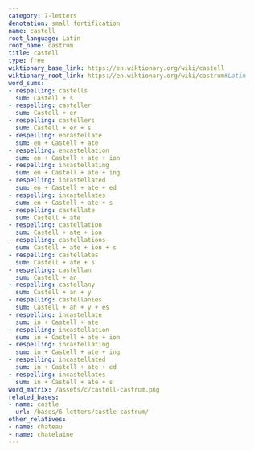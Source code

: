 ```yaml
---
category: 7-letters
denotation: small fortification
name: castell
root_language: Latin
root_name: castrum
title: castell
type: free
wiktionary_base_link: https://en.wiktionary.org/wiki/castell
wiktionary_root_link: https://en.wiktionary.org/wiki/castrum#Latin
word_sums:
- respelling: castells
  sum: Castell + s
- respelling: casteller
  sum: Castell + er
- respelling: castellers
  sum: Castell + er + s
- respelling: encastellate
  sum: en + Castell + ate
- respelling: encastellation
  sum: en + Castell + ate + ion
- respelling: incastellating
  sum: en + Castell + ate + ing
- respelling: incastellated
  sum: en + Castell + ate + ed
- respelling: incastellates
  sum: en + Castell + ate + s
- respelling: castellate
  sum: Castell + ate
- respelling: castellation
  sum: Castell + ate + ion
- respelling: castellations
  sum: Castell + ate + ion + s
- respelling: castellates
  sum: Castell + ate + s
- respelling: castellan
  sum: Castell + an
- respelling: castellany
  sum: Castell + an + y
- respelling: castellanies
  sum: Castell + an + y + es
- respelling: incastellate
  sum: in + Castell + ate
- respelling: incastellation
  sum: in + Castell + ate + ion
- respelling: incastellating
  sum: in + Castell + ate + ing
- respelling: incastellated
  sum: in + Castell + ate + ed
- respelling: incastellates
  sum: in + Castell + ate + s
word_matrix: /assets/c/castell-castrum.png
related_bases:
- name: castle
  url: /bases/6-letters/castle-castrum/
other_relatives:
- name: chateau
- name: chatelaine
---
```

